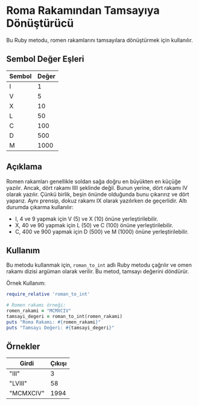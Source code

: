 # Roma Rakamından Tamsayıya Dönüştürücü

Bu Ruby metodu, romen rakamlarını tamsayılara dönüştürmek için kullanılır.

## Sembol Değer Eşleri

| Sembol | Değer |
| ------ | ----- |
| I      | 1     |
| V      | 5     |
| X      | 10    |
| L      | 50    |
| C      | 100   |
| D      | 500   |
| M      | 1000  |

## Açıklama

Romen rakamları genellikle soldan sağa doğru en büyükten en küçüğe yazılır. Ancak, dört rakamı IIII şeklinde değil. Bunun yerine, dört rakamı IV olarak yazılır. Çünkü birlik, beşin önünde olduğunda bunu çıkarırız ve dört yaparız. Aynı prensip, dokuz rakamı IX olarak yazılırken de geçerlidir. Altı durumda çıkarma kullanılır:

- I, 4 ve 9 yapmak için V (5) ve X (10) önüne yerleştirilebilir.
- X, 40 ve 90 yapmak için L (50) ve C (100) önüne yerleştirilebilir.
- C, 400 ve 900 yapmak için D (500) ve M (1000) önüne yerleştirilebilir.

## Kullanım

Bu metodu kullanmak için, `roman_to_int` adlı Ruby metodu çağrılır ve omen rakamı dizisi argüman olarak verilir. Bu metod, tamsayı değerini döndürür.

Örnek Kullanım:

```ruby
require_relative 'roman_to_int'

# Romen rakamı örneği:
romen_rakami = "MCMXCIV"
tamsayi_degeri = roman_to_int(romen_rakami)
puts "Roma Rakamı: #{romen_rakami}"
puts "Tamsayı Değeri: #{tamsayi_degeri}"
```
## Örnekler
| Girdi | Çıkışı |
| ------ | ----- |
| "III"  | 3     |
| "LVIII" | 58     |
| "MCMXCIV"| 1994    |

